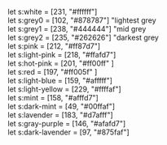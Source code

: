 let s:white = [231, "#ffffff"]                                                                                                                                                                                 
let s:grey0 = [102, "#878787"] "lightest grey                                                                                                                                                                  
let s:grey1 = [238, "#444444"] "mid grey                                                                                                                                                                       
let s:grey2 = [235, "#262626"] "darkest grey                                                                                                                                                                   
let s:pink = [212, "#ff87d7"]                                                                                                                                                                                  
let s:light-pink = [218, "#ffafd7"]                                                                                                                                                                            
let s:hot-pink = [201, "#ff00ff" ]                                                                                                                                                                             
let s:red = [197, "#ff005f" ]                                                                                                                                                                                  
let s:light-blue = [159, "#afffff"]                                                                                                                                                                            
let s:light-yellow = [229, "#ffffaf"]                                                                                                                                                                          
let s:mint = [158, "#afffd7"]                                                                                                                                                                                  
let s:dark-mint = [49, "#00ffaf"]                                                                                                                                                                              
let s:lavender = [183, "#d7afff"]                                                                                                                                                                              
let s:gray-purple = [146, "#afafd7"]                                                                                                                                                                           
let s:dark-lavender = [97, "#875faf"]   
